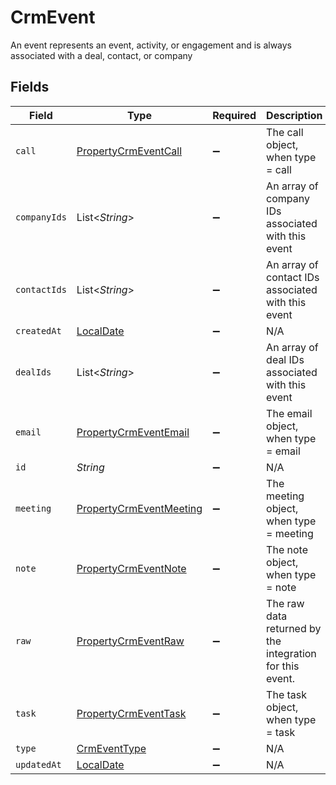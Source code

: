 # CrmEvent

An event represents an event, activity, or engagement and is always associated with a deal, contact, or company


## Fields

| Field                                                                           | Type                                                                            | Required                                                                        | Description                                                                     |
| ------------------------------------------------------------------------------- | ------------------------------------------------------------------------------- | ------------------------------------------------------------------------------- | ------------------------------------------------------------------------------- |
| `call`                                                                          | [PropertyCrmEventCall](../../models/shared/PropertyCrmEventCall.md)             | :heavy_minus_sign:                                                              | The call object, when type = call                                               |
| `companyIds`                                                                    | List<*String*>                                                                  | :heavy_minus_sign:                                                              | An array of company IDs associated with this event                              |
| `contactIds`                                                                    | List<*String*>                                                                  | :heavy_minus_sign:                                                              | An array of contact IDs associated with this event                              |
| `createdAt`                                                                     | [LocalDate](https://docs.oracle.com/javase/8/docs/api/java/time/LocalDate.html) | :heavy_minus_sign:                                                              | N/A                                                                             |
| `dealIds`                                                                       | List<*String*>                                                                  | :heavy_minus_sign:                                                              | An array of deal IDs associated with this event                                 |
| `email`                                                                         | [PropertyCrmEventEmail](../../models/shared/PropertyCrmEventEmail.md)           | :heavy_minus_sign:                                                              | The email object, when type = email                                             |
| `id`                                                                            | *String*                                                                        | :heavy_minus_sign:                                                              | N/A                                                                             |
| `meeting`                                                                       | [PropertyCrmEventMeeting](../../models/shared/PropertyCrmEventMeeting.md)       | :heavy_minus_sign:                                                              | The meeting object, when type = meeting                                         |
| `note`                                                                          | [PropertyCrmEventNote](../../models/shared/PropertyCrmEventNote.md)             | :heavy_minus_sign:                                                              | The note object, when type = note                                               |
| `raw`                                                                           | [PropertyCrmEventRaw](../../models/shared/PropertyCrmEventRaw.md)               | :heavy_minus_sign:                                                              | The raw data returned by the integration for this event.                        |
| `task`                                                                          | [PropertyCrmEventTask](../../models/shared/PropertyCrmEventTask.md)             | :heavy_minus_sign:                                                              | The task object, when type = task                                               |
| `type`                                                                          | [CrmEventType](../../models/shared/CrmEventType.md)                             | :heavy_minus_sign:                                                              | N/A                                                                             |
| `updatedAt`                                                                     | [LocalDate](https://docs.oracle.com/javase/8/docs/api/java/time/LocalDate.html) | :heavy_minus_sign:                                                              | N/A                                                                             |